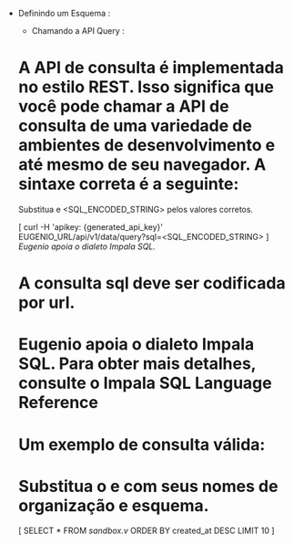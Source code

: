 - Definindo um Esquema :

    - Chamando a API Query :

    # A API de consulta é implementada no estilo REST. Isso significa que você pode chamar a API de consulta de uma variedade de ambientes de desenvolvimento e até mesmo de seu navegador. A sintaxe correta é a seguinte:

    Substitua <APIKEY> e <SQL_ENCODED_STRING> pelos valores corretos.

    [
        curl -H 'apikey: {generated_api_key}'   EUGENIO_URL/api/v1/data/query?sql=<SQL_ENCODED_STRING>
    ]
    *Eugenio apoia o dialeto Impala SQL.*

    # A consulta sql deve ser codificada por url.
    # Eugenio apoia o dialeto Impala SQL. Para obter mais detalhes, consulte o Impala SQL Language Reference

    # Um exemplo de consulta válida:
    # Substitua o e com seus nomes de organização e esquema.

    [
        SELECT * FROM <organization>_sandbox.v_<schema>   ORDER BY created_at DESC LIMIT 10
    ]